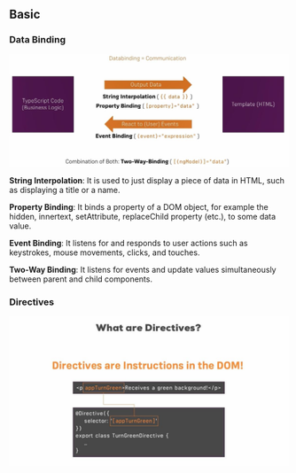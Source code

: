 ## Basic

### Data Binding

![alt text](https://github.com/adrian95c/learn-angular-BF0904/blob/main/the-basics/src/assets/images/data-binding.jpg)

**String Interpolation**: It is used to just display a piece of data in HTML, such as displaying a title or a name.

**Property Binding**: It binds a property of a DOM object, for example the hidden, innertext, setAttribute, replaceChild property (etc.), to some data value.

**Event Binding**: It listens for and responds to user actions such as keystrokes, mouse movements, clicks, and touches.

**Two-Way Binding**: It listens for events and update values simultaneously between parent and child components.

### Directives

![alt text](https://github.com/adrian95c/learn-angular-BF0904/blob/main/the-basics/src/assets/images/directives.jpg)
